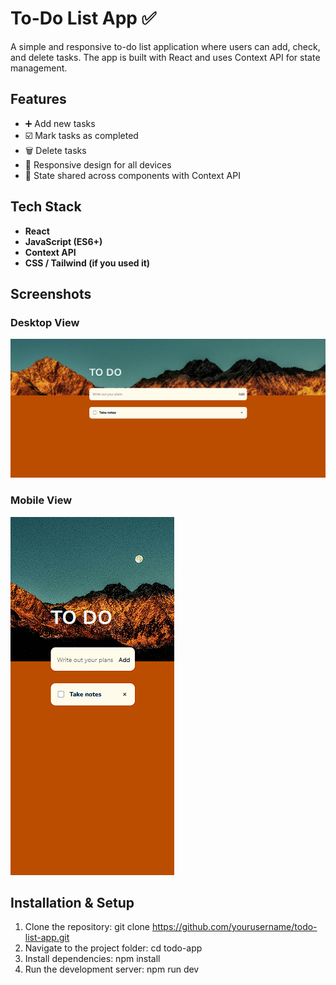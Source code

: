 # To-Do List App ✅

A simple and responsive to-do list application where users can add, check, and delete tasks. The app is built with React and uses Context API for state management.

## Features
- ➕ Add new tasks  
- ☑️ Mark tasks as completed  
- 🗑️ Delete tasks  
- 📱 Responsive design for all devices  
- 🔄 State shared across components with Context API  

## Tech Stack
- **React**  
- **JavaScript (ES6+)**  
- **Context API**  
- **CSS / Tailwind (if you used it)**

## Screenshots

### Desktop View
![Desktop screenshot](todo-desktop.png)

### Mobile View
![Mobile screenshot](todo-mobile.png)

## Installation & Setup
1. Clone the repository:
   git clone https://github.com/yourusername/todo-list-app.git
2. Navigate to the project folder:
   cd todo-app
3. Install dependencies:
   npm install
4. Run the development server:
   npm run dev
